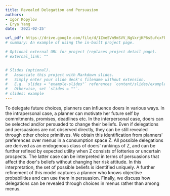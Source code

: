 ```yaml
---
title: Revealed Delegation and Persuasion
authors:
- Igor Kopylov
- Erya Yang
date: '2021-02-25'

url_pdf: https://drive.google.com/file/d/1ZmeSVm9mSVV_NgVxrjKP6sSufcxFkHH_/view?usp=sharing
# summary: An example of using the in-built project page.

# Optional external URL for project (replaces project detail page).
# external_link: ""


# Slides (optional).
#   Associate this project with Markdown slides.
#   Simply enter your slide deck's filename without extension.
#   E.g. `slides = "example-slides"` references `content/slides/example-slides.md`.
#   Otherwise, set `slides = ""`.
# slides: example
---
```


To delegate  future choices, planners can influence doers in various ways.
In the intrapersonal case,  a planner can  motivate her future self
by   commitments, promises, deadlines  etc.
In the interpersonal case, doers can be selected and/or persuaded to change their beliefs.
Even if delegations and persuasions are not observed directly, they can be still revealed through
other choice primitives.
We obtain this identification from  planners' preferences over  menus in a consumption space Z.
All possible delegations are derived as an endogenous class of doers' rankings of Z,
and  can  be further refined by expected utility when Z consists of lotteries or uncertain prospects.
The latter case can be interpreted in terms of persuasions that  affect the doer's beliefs without changing her risk attitude.
In this interpretation, the set of  possible beliefs is identified uniquely.
A further refinement of this model captures a planner who  knows objective probabilities and can use them in persuasion.
Finally, we discuss how delegations can be revealed through choices in menus rather than among menus.
